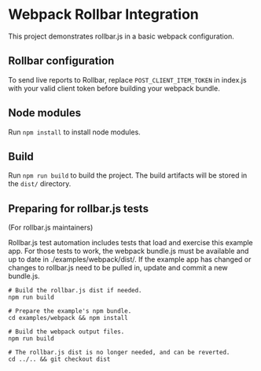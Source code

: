 # Webpack Rollbar Integration

This project demonstrates rollbar.js in a basic webpack configuration.

## Rollbar configuration

To send live reports to Rollbar, replace `POST_CLIENT_ITEM_TOKEN` in index.js
with your valid client token before building your webpack bundle.

## Node modules

Run `npm install` to install node modules.

## Build

Run `npm run build` to build the project. The build artifacts will be stored in the `dist/` directory.

## Preparing for rollbar.js tests

(For rollbar.js maintainers)

Rollbar.js test automation includes tests that load and exercise this example app.
For those tests to work, the webpack bundle.js must be available and up to date in ./examples/webpack/dist/.
If the example app has changed or changes to rollbar.js need to be pulled in,
update and commit a new bundle.js.

```
# Build the rollbar.js dist if needed.
npm run build

# Prepare the example's npm bundle.
cd examples/webpack && npm install

# Build the webpack output files.
npm run build

# The rollbar.js dist is no longer needed, and can be reverted.
cd ../.. && git checkout dist
```
